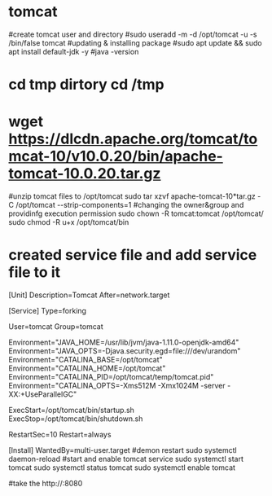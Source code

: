 # tomcat
#create tomcat user and directory
#sudo useradd -m -d /opt/tomcat -u -s /bin/false tomcat
#updating & installing package 
#sudo apt update && sudo apt install default-jdk -y
#java -version
# cd tmp dirtory cd /tmp
# wget https://dlcdn.apache.org/tomcat/tomcat-10/v10.0.20/bin/apache-tomcat-10.0.20.tar.gz
#unzip tomcat files to /opt/tomcat 
sudo tar xzvf apache-tomcat-10*tar.gz -C /opt/tomcat --strip-components=1 
#changing the owner&group and providinfg execution permission
sudo chown -R tomcat:tomcat /opt/tomcat/
sudo chmod -R u+x /opt/tomcat/bin
# created service file and add service file to it
[Unit]
Description=Tomcat
After=network.target

[Service]
Type=forking

User=tomcat
Group=tomcat

Environment="JAVA_HOME=/usr/lib/jvm/java-1.11.0-openjdk-amd64"
Environment="JAVA_OPTS=-Djava.security.egd=file:///dev/urandom"
Environment="CATALINA_BASE=/opt/tomcat"
Environment="CATALINA_HOME=/opt/tomcat"
Environment="CATALINA_PID=/opt/tomcat/temp/tomcat.pid"
Environment="CATALINA_OPTS=-Xms512M -Xmx1024M -server -XX:+UseParallelGC"

ExecStart=/opt/tomcat/bin/startup.sh
ExecStop=/opt/tomcat/bin/shutdown.sh

RestartSec=10
Restart=always

[Install]
WantedBy=multi-user.target
#demon restart
sudo systemctl daemon-reload
#start and enable tomcat service
sudo systemctl start tomcat
sudo systemctl status tomcat
sudo systemctl enable tomcat

#take the <public ip> http://<publicip>:8080
